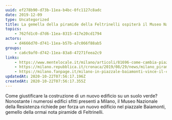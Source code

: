```yaml
---
uuid: ef278b90-d73b-11ea-b4bc-0fc1127c8adc
date: 2019-12-09
type: Uncategorized
title: La gemella della piramide della Feltrinelli ospiterà il Museo Nazionale della Resistenza
topics:
    - 762fd1c0-d7d6-11ea-8315-417e20cd1794
actors:
    - d4666d70-d741-11ea-b57b-a7c066f88ab5
groups:
    - ca6c9af0-d742-11ea-83a8-47271feea2c9
links:
    - https://www.mentelocale.it/milano/articoli/81696-come-cambia-piazzale-baiamonti-una-nuova-piramide-tra-filari-di-alberi-e-mura-spagnole.htm
    - https://milano.repubblica.it/cronaca/2019/08/29/news/milano_piramide_fondazione_feltrinelli_herzog-234547509/
    - https://milano.fanpage.it/milano-in-piazzale-baiamonti-vince-il-cemento-si-alla-piramide-al-posto-del-giardino-condiviso/
updatedAt: 2020-10-22T07:56:17.196Z
createdAt: 2020-10-22T07:56:17.355Z
---
```


Come giustificare la costruzione di un nuovo edificio su un suolo verde?
Nonostante i numerosi edifici sfitti presenti a Milano, il Museo Nazionale della Resistenza richiede per forza un nuovo edificio nel piazzale Baiamonti, gemello della ormai nota piramide di Feltrinelli.


